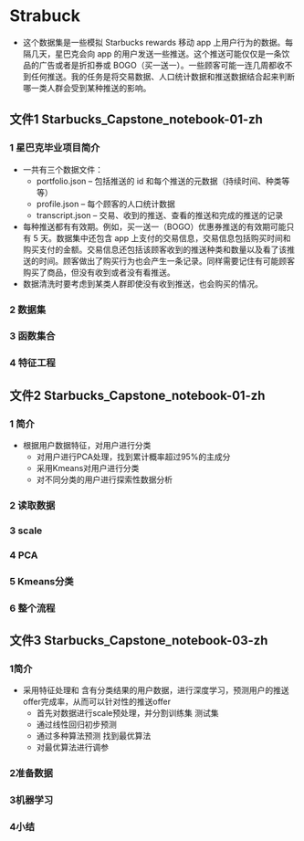 # Strabuck
* 这个数据集是一些模拟 Starbucks rewards 移动 app 上用户行为的数据。每隔几天，星巴克会向 app 的用户发送一些推送。这个推送可能仅仅是一条饮品的广告或者是折扣券或 BOGO（买一送一）。一些顾客可能一连几周都收不到任何推送。我的任务是将交易数据、人口统计数据和推送数据结合起来判断哪一类人群会受到某种推送的影响。
## 文件1 Starbucks_Capstone_notebook-01-zh
### 1 星巴克毕业项目简介
* 一共有三个数据文件：
  * portfolio.json – 包括推送的 id 和每个推送的元数据（持续时间、种类等等）
  * profile.json – 每个顾客的人口统计数据
  * transcript.json – 交易、收到的推送、查看的推送和完成的推送的记录
* 每种推送都有有效期。例如，买一送一（BOGO）优惠券推送的有效期可能只有 5 天。数据集中还包含 app 上支付的交易信息，交易信息包括购买时间和购买支付的金额。交易信息还包括该顾客收到的推送种类和数量以及看了该推送的时间。顾客做出了购买行为也会产生一条记录。同样需要记住有可能顾客购买了商品，但没有收到或者没有看推送。
* 数据清洗时要考虑到某类人群即使没有收到推送，也会购买的情况。
### 2 数据集
### 3 函数集合
### 4 特征工程
## 文件2  Starbucks_Capstone_notebook-01-zh
### 1 简介
* 根据用户数据特征，对用户进行分类
  * 对用户进行PCA处理，找到累计概率超过95%的主成分
  * 采用Kmeans对用户进行分类
  * 对不同分类的用户进行探索性数据分析
### 2 读取数据
### 3 scale
### 4 PCA
### 5 Kmeans分类
### 6 整个流程
## 文件3 Starbucks_Capstone_notebook-03-zh
### 1简介
* 采用特征处理和 含有分类结果的用户数据，进行深度学习，预测用户的推送offer完成率，从而可以针对性的推送offer
  * 首先对数据进行scale预处理，并分割训练集 测试集
  * 通过线性回归初步预测
  * 通过多种算法预测 找到最优算法
  * 对最优算法进行调参
### 2准备数据
### 3机器学习
### 4小结
